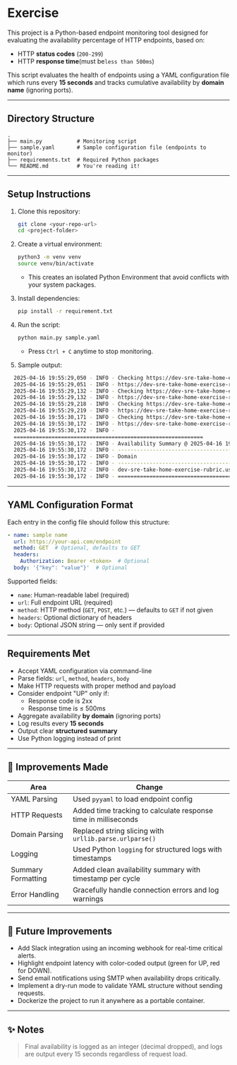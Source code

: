 # Exercise

This project is a Python-based endpoint monitoring tool designed for evaluating the availability percentage of HTTP endpoints, based on:

- HTTP **status codes** (`200-299`)
- HTTP **response time**(must be`less than 500ms`)

This script evaluates the health of endpoints using a YAML configuration file which runs every **15 seconds** and tracks cumulative availability by **domain name** (ignoring ports).

---

## Directory Structure

```
.
├── main.py           # Monitoring script
├── sample.yaml       # Sample configuration file (endpoints to monitor)
├── requirements.txt  # Required Python packages
└── README.md         # You're reading it!
```

---


## Setup Instructions

1. Clone this repository:
   ```bash
   git clone <your-repo-url>
   cd <project-folder>
   ```

2. Create a virtual environment:
   ```bash
   python3 -m venv venv
   source venv/bin/activate
   ```
   - This creates an isolated Python Environment that avoid conflicts with your system packages.

3. Install dependencies:
   ```bash
   pip install -r requirement.txt
   ```

4. Run the script:
   ```bash
   python main.py sample.yaml
   ```
   - Press `Ctrl + C` anytime to stop monitoring.

5. Sample output:
 ```bash
   2025-04-16 19:55:29,050 - INFO - Checking https://dev-sre-take-home-exercise-rubric.us-east-1.recruiting-public.fetchrewards.com/body...
   2025-04-16 19:55:29,051 - INFO - https://dev-sre-take-home-exercise-rubric.us-east-1.recruiting-public.fetchrewards.com/body is DOWN (Response Time: 399.85ms)
   2025-04-16 19:55:29,132 - INFO - Checking https://dev-sre-take-home-exercise-rubric.us-east-1.recruiting-public.fetchrewards.com/...
   2025-04-16 19:55:29,132 - INFO - https://dev-sre-take-home-exercise-rubric.us-east-1.recruiting-public.fetchrewards.com/ is UP (Response Time: 81.09ms)
   2025-04-16 19:55:29,218 - INFO - Checking https://dev-sre-take-home-exercise-rubric.us-east-1.recruiting-public.fetchrewards.com/body...
   2025-04-16 19:55:29,219 - INFO - https://dev-sre-take-home-exercise-rubric.us-east-1.recruiting-public.fetchrewards.com/body is DOWN (Response Time: 86.31ms)
   2025-04-16 19:55:30,171 - INFO - Checking https://dev-sre-take-home-exercise-rubric.us-east-1.recruiting-public.fetchrewards.com/error...
   2025-04-16 19:55:30,172 - INFO - https://dev-sre-take-home-exercise-rubric.us-east-1.recruiting-public.fetchrewards.com/error is DOWN (Response Time: 951.91ms)
   2025-04-16 19:55:30,172 - INFO - 
   ============================================================
   2025-04-16 19:55:30,172 - INFO - Availability Summary @ 2025-04-16 19:55:30
   2025-04-16 19:55:30,172 - INFO - ------------------------------------------------------------
   2025-04-16 19:55:30,172 - INFO - Domain                                                       | Availability
   2025-04-16 19:55:30,172 - INFO - ------------------------------------------------------------
   2025-04-16 19:55:30,172 - INFO - dev-sre-take-home-exercise-rubric.us-east-1.recruiting-public.fetchrewards.com | 25%
   2025-04-16 19:55:30,172 - INFO - ============================================================
 ```

---

## YAML Configuration Format

Each entry in the config file should follow this structure:

```yaml
- name: sample name
  url: https://your-api.com/endpoint
  method: GET  # Optional, defaults to GET
  headers:
    Authorization: Bearer <token>  # Optional
  body: '{"key": "value"}'  # Optional
```
Supported fields:
- `name`: Human-readable label (required)
- `url`: Full endpoint URL (required)
- `method`: HTTP method (`GET`, `POST`, etc.) — defaults to `GET` if not given
- `headers`: Optional dictionary of headers
- `body`: Optional JSON string — only sent if provided
---

##  Requirements Met

- Accept YAML configuration via command-line
- Parse fields: `url`, `method`, `headers`, `body`
- Make HTTP requests with proper method and payload
- Consider endpoint "UP" only if:
  - Response code is 2xx
  - Response time is ≤ 500ms
- Aggregate availability **by domain** (ignoring ports)
- Log results every **15 seconds**
- Output clear **structured summary**
- Use Python logging instead of print

---

## 🔧 Improvements Made

| Area               | Change                                                                 |
|--------------------|------------------------------------------------------------------------|
| YAML Parsing       | Used `pyyaml` to load endpoint config                                  |
| HTTP Requests      | Added time tracking to calculate response time in milliseconds         |
| Domain Parsing     | Replaced string slicing with `urllib.parse.urlparse()`                 |
| Logging            | Used Python `logging` for structured logs with timestamps              |
| Summary Formatting | Added clean availability summary with timestamp per cycle              |
| Error Handling     | Gracefully handle connection errors and log warnings                   |

---

## 🚀 Future Improvements

- Add Slack integration using an incoming webhook for real-time critical alerts.
- Highlight endpoint latency with color-coded output (green for UP, red for DOWN).
- Send email notifications using SMTP when availability drops critically.
- Implement a dry-run mode to validate YAML structure without sending requests.
- Dockerize the project to run it anywhere as a portable container.

---

## ✨ Notes

> Final availability is logged as an integer (decimal dropped), and logs are output every 15 seconds regardless of request load.